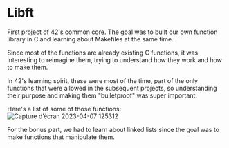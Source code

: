 # Libft

First project of 42's common core. The goal was to built our own function library in C and learning about Makefiles at the same time.

Since most of the functions are already existing C functions, it was interesting to reimagine them, trying to understand how they work and how to make them.

In 42's learning spirit, these were most of the time, part of the only functions that were allowed in the subsequent projects, so understanding their purpose and making them "bulletproof" was super important. 

Here's a list of some of those functions:
![Capture d’écran 2023-04-07 125312](https://user-images.githubusercontent.com/100093373/230646836-cfab98c6-7729-4d4e-82a1-5e304f665ac3.png)

For the bonus part, we had to learn about linked lists since the goal was to make functions that manipulate them.
